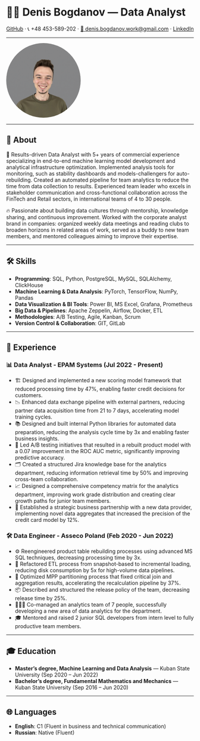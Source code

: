 <!--
**den-bogdanov/den-bogdanov** is a ✨ _special_ ✨ repository because its `README.md` (this file) appears on your GitHub profile.

Here are some ideas to get you started:

- 🔭 I’m currently working on ...
- 🌱 I’m currently learning ...
- 👯 I’m looking to collaborate on ...
- 🤔 I’m looking for help with ...
- 💬 Ask me about ...
- 📫 How to reach me: ...
- 😄 Pronouns: ...
- ⚡ Fun fact: ...
-->
# 🧑‍💻 Denis Bogdanov — Data Analyst
[GitHub](https://github.com/den-bogdanov) · 📞 +48 453-589-202 · [📧 denis.bogdanov.work@gmail.com](mailto:denis.bogdanov.work@gmail.com) · [LinkedIn](https://www.linkedin.com/in/denis-bogdanov-analyst)

---



<img src="IMG_4019.png" alt="GitHub logo" style="border-radius: 50%; width: 200px; height: 200px;">

---

## 🔎 About
💼 Results-driven Data Analyst with 5+ years of commercial experience specializing in end-to-end machine learning model development and analytical infrastructure optimization. Implemented analysis tools for monitoring, such as stability dashboards and models-challengers for auto-rebuilding. Created an automated pipeline for team analytics to reduce the time from data collection to results. Experienced team leader who excels in stakeholder communication and cross-functional collaboration across the FinTech and Retail sectors, in international teams of 4 to 30 people.

🔥 Passionate about building data cultures through mentorship, knowledge sharing, and continuous improvement. Worked with the corporate analyst brand in companies: organized weekly data meetings and reading clubs to broaden horizons in related areas of work, served as a buddy to new team members, and mentored colleagues aiming to improve their expertise.

---

## 🛠️ Skills
- **Programming**: SQL, Python, PostgreSQL, MySQL, SQLAlchemy, ClickHouse
- **Machine Learning & Data Analysis**: PyTorch, TensorFlow, NumPy, Pandas
- **Data Visualization & BI Tools**: Power BI, MS Excel, Grafana, Prometheus
- **Big Data & Pipelines**: Apache Zeppelin, Airflow, Docker, ETL
- **Methodologies**: A/B Testing, Agile, Kanban, Scrum
- **Version Control & Collaboration**: GIT, GitLab

---

## 💼 Experience

### 📊 Data Analyst - EPAM Systems (Jul 2022 - Present)
- 🏗️ Designed and implemented a new scoring model framework that reduced processing time by 47%, enabling faster credit decisions for customers.
- 📉 Enhanced data exchange pipeline with external partners, reducing partner data acquisition time from 21 to 7 days, accelerating model training cycles.
- 📚 Designed and built internal Python libraries for automated data preparation, reducing the analysis cycle time by 3x and enabling faster business insights.
- 🧪 Led A/B testing initiatives that resulted in a rebuilt product model with a 0.07 improvement in the ROC AUC metric, significantly improving predictive accuracy.
- 🗂️ Created a structured Jira knowledge base for the analytics department, reducing information retrieval time by 50% and improving cross-team collaboration.
- 📈 Designed a comprehensive competency matrix for the analytics department, improving work grade distribution and creating clear growth paths for junior team members.
- 🤝 Established a strategic business partnership with a new data provider, implementing novel data aggregates that increased the precision of the credit card model by 12%.

### 🛠️ Data Engineer - Asseco Poland (Feb 2020 - Jun 2022)
- ⚙️ Reengineered product table rebuilding processes using advanced MS SQL techniques, decreasing processing time by 3x.
- 💾 Refactored ETL process from snapshot-based to incremental loading, reducing disk consumption by 5x for high-volume data pipelines.
- 🚀 Optimized MPP partitioning process that fixed critical join and aggregation results, accelerating the recalculation pipeline by 37%.
- 📦 Described and structured the release policy of the team, decreasing release time by 25%.
- 🧑‍🤝‍🧑 Co-managed an analytics team of 7 people, successfully developing a new area of data analytics for the department.
- 🎓 Mentored and raised 2 junior SQL developers from intern level to fully productive team members.

---

## 🎓 Education
- **Master’s degree, Machine Learning and Data Analysis** — Kuban State University (Sep 2020 – Jun 2022)
- **Bachelor’s degree, Fundamental Mathematics and Mechanics** — Kuban State University (Sep 2016 – Jun 2020)

---

## 🌐 Languages
- **English**: C1 (Fluent in business and technical communication)
- **Russian**: Native (Fluent)
